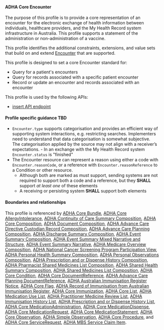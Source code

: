 #### ADHA Core Encounter
The purpose of this profile is to provide a core representation of an encounter for the electronic exchange of health information between individuals, healthcare providers, and the My Health Record system infrastructure in Australia. This profile supports a statement of the administration or non-administration of a vaccine.

This profile identifies the additional constraints, extensions, and value sets that build on and extend [Encounter](http://hl7.org/fhir/R4/encounter.html) that are supported. 

This profile is designed to set a core Encounter standard for:
* Query for a patient's encounters
* Query for records associated with a specific patient encounter
* Record or update an encounter and records associated with an encounter

This profile is used by the following APIs:
* [insert API endpoint](StructureDefinition-TBD-1.html)

#### Profile specific guidance TBD
- `Encounter.type` supports categorisation and provides an efficient way of supporting system interactions, e.g. restricting searches. Implementers need to understand that data categorisation is somewhat subjective. The categorisation applied by the source may not align with a receiver’s expectations. - In an exchange with the My Health Record system `Encounter.status` is "finished"
- The Encounter resource can represent a reason using either a code with `Encounter.reasonCode`, or a reference with `Encounter.reasonReference` to a Condition or other resource.
  - Although both are marked as must support, sending systems are not required to support both a code and a reference, but they **SHALL** support *at least one* of these elements
  - A receiving or persisting system **SHALL** support both elements


#### Boundaries and relationships
This profile is referenced by 
[ADHA Core Bundle](StructureDefinition-dh-bundle-core-1.html), 
[ADHA Core AllergyIntolerance](StructureDefinition-dh-allergyintolerance-core-1.html), 
[ADHA Continuity of Care Summary Composition](StructureDefinition-dh-composition-cocs-1.html), 
[ADHA Core Composition](StructureDefinition-dh-composition-core-1.html), 
[ADHA Document Composition](StructureDefinition-dh-composition-document-1.html), 
[ADHA Advance Care Directive Custodian Record Composition](StructureDefinition-dh-composition-acdcr-1.html), 
[ADHA Advance Care Planning Composition](StructureDefinition-dh-composition-acp-1.html), 
[ADHA Discharge Summary Composition](StructureDefinition-dh-composition-ds-1.html), 
[ADHA Event Summary Composition](StructureDefinition-dh-composition-es-1.html), 
[ADHA Event Summary Mixed Narrative and Structure](StructureDefinition-dh-composition-es-mix-1.html), 
[ADHA Event Summary Narrative](StructureDefinition-dh-composition-es-narrative-1.html), 
[ADHA Medicare Overview Composition](StructureDefinition-dh-composition-mov-1.html), 
[ADHA National Cancer Screening Program Participation View](StructureDefinition-dh-composition-ncspv-1.html), 
[ADHA Personal Health Summary Composition](StructureDefinition-dh-composition-phs-1.html), 
[ADHA Personal Observations Composition](StructureDefinition-dh-composition-po-1.html), 
[ADHA Prescription and or Dispense History Composition](StructureDefinition-dh-composition-pdl-1.html), 
[ADHA Pharmacist Shared Medicines List Composition](StructureDefinition-dh-composition-psml-1.html), 
[ADHA Shared Health Summary Composition](StructureDefinition-dh-composition-shs-1.html), 
[ADHA Shared Medicines List Composition](StructureDefinition-dh-composition-sml-1.html), 
[ADHA Core Condition](StructureDefinition-dh-condition-core-1.html), 
[ADHA Core DocumentReference](StructureDefinition-dh-documentreference-core-1.html), 
[ADHA Advance Care Planning DocumentReference](StructureDefinition-dh-documentreference-acp-1.html), 
[ADHA Australian Immunisation Register Notice](StructureDefinition-dh-flag-air-1.html), 
[ADHA Core Flag](StructureDefinition-dh-flag-core-1.html), 
[ADHA Record of Immunisation from Australian Immunisation Register](StructureDefinition-dh-immunization-air-1.html), 
[ADHA Core Immunization](StructureDefinition-dh-immunization-core-1.html), 
[ADHA Core List](StructureDefinition-dh-list-core-1.html), 
[ADHA Medication Use List](StructureDefinition-dh-list-medication-use-1.html), 
[ADHA Practitioner Medicine Review List](StructureDefinition-dh-list-medication-use-pmr-1.html), 
[ADHA Immunisation History List](StructureDefinition-dh-list-immunization-1.html), 
[ADHA Prescription and or Dispense History List](StructureDefinition-dh-list-pdl-1.html), 
[ADHA Core MedicationAdministration](StructureDefinition-dh-medicationadministration-core-1.html), 
[ADHA Core MedicationDispense](StructureDefinition-dh-medicationdispense-core-1.html), 
[ADHA Core MedicationRequest](StructureDefinition-dh-medicationrequest-core-1.html), 
[ADHA Core MedicationStatement](StructureDefinition-dh-medicationstatement-core-1.html), 
[ADHA Core Observation](StructureDefinition-dh-observation-core-1.html), 
[ADHA Simple Observation](StructureDefinition-dh-observation-simple-1.html), 
[ADHA Core Procedure](StructureDefinition-dh-procedure-core-1.html), and 
[ADHA Core ServiceRequest](StructureDefinition-dh-servicerequest-core-1.html), 
[ADHA MBS Service Claim Item](StructureDefinition-dh-servicerequest-mbs-claim-1.html). 

